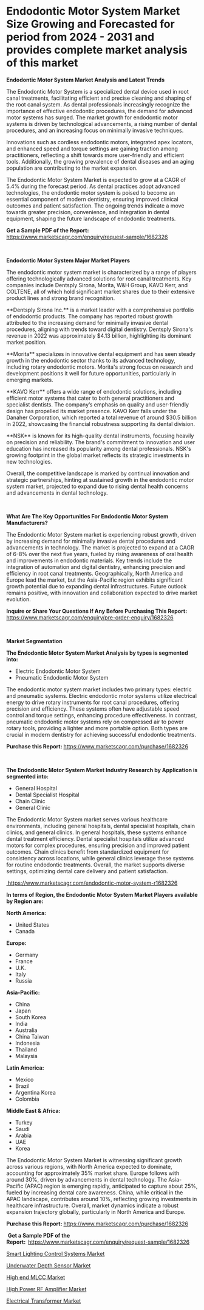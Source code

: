 <p><h1>Endodontic Motor System Market Size Growing and Forecasted for period from 2024 - 2031 and provides complete market analysis of this market</h1></p><p><strong>Endodontic Motor System Market Analysis and Latest Trends</strong></p>
<p><p>The Endodontic Motor System is a specialized dental device used in root canal treatments, facilitating efficient and precise cleaning and shaping of the root canal system. As dental professionals increasingly recognize the importance of effective endodontic procedures, the demand for advanced motor systems has surged. The market growth for endodontic motor systems is driven by technological advancements, a rising number of dental procedures, and an increasing focus on minimally invasive techniques. </p><p>Innovations such as cordless endodontic motors, integrated apex locators, and enhanced speed and torque settings are gaining traction among practitioners, reflecting a shift towards more user-friendly and efficient tools. Additionally, the growing prevalence of dental diseases and an aging population are contributing to the market expansion. </p><p>The Endodontic Motor System Market is expected to grow at a CAGR of 5.4% during the forecast period. As dental practices adopt advanced technologies, the endodontic motor system is poised to become an essential component of modern dentistry, ensuring improved clinical outcomes and patient satisfaction. The ongoing trends indicate a move towards greater precision, convenience, and integration in dental equipment, shaping the future landscape of endodontic treatments.</p></p>
<p><strong>Get a Sample PDF of the Report:&nbsp;</strong> <a href="https://www.marketscagr.com/enquiry/request-sample/1682326?utm_campaign=1267&utm_medium=2&utm_source=Github&utm_content=ia&utm_term=01102024&utm_id=endodontic-motor-system">https://www.marketscagr.com/enquiry/request-sample/1682326</a></p>
<p>&nbsp;</p>
<p><strong>Endodontic Motor System Major Market Players</strong></p>
<p><p>The endodontic motor system market is characterized by a range of players offering technologically advanced solutions for root canal treatments. Key companies include Dentsply Sirona, Morita, W&H Group, KAVO Kerr, and COLTENE, all of which hold significant market shares due to their extensive product lines and strong brand recognition.</p><p>**Dentsply Sirona Inc.** is a market leader with a comprehensive portfolio of endodontic products. The company has reported robust growth attributed to the increasing demand for minimally invasive dental procedures, aligning with trends toward digital dentistry. Dentsply Sirona's revenue in 2022 was approximately $4.13 billion, highlighting its dominant market position.</p><p>**Morita** specializes in innovative dental equipment and has seen steady growth in the endodontic sector thanks to its advanced technology, including rotary endodontic motors. Morita's strong focus on research and development positions it well for future opportunities, particularly in emerging markets.</p><p>**KAVO Kerr** offers a wide range of endodontic solutions, including efficient motor systems that cater to both general practitioners and specialist dentists. The company’s emphasis on quality and user-friendly design has propelled its market presence. KAVO Kerr falls under the Danaher Corporation, which reported a total revenue of around $30.5 billion in 2022, showcasing the financial robustness supporting its dental division.</p><p>**NSK** is known for its high-quality dental instruments, focusing heavily on precision and reliability. The brand's commitment to innovation and user education has increased its popularity among dental professionals. NSK's growing footprint in the global market reflects its strategic investments in new technologies.</p><p>Overall, the competitive landscape is marked by continual innovation and strategic partnerships, hinting at sustained growth in the endodontic motor system market, projected to expand due to rising dental health concerns and advancements in dental technology.</p></p>
<p>&nbsp;</p>
<p><strong>What Are The Key Opportunities For Endodontic Motor System Manufacturers?</strong></p>
<p><p>The Endodontic Motor System market is experiencing robust growth, driven by increasing demand for minimally invasive dental procedures and advancements in technology. The market is projected to expand at a CAGR of 6-8% over the next five years, fueled by rising awareness of oral health and improvements in endodontic materials. Key trends include the integration of automation and digital dentistry, enhancing precision and efficiency in root canal treatments. Geographically, North America and Europe lead the market, but the Asia-Pacific region exhibits significant growth potential due to expanding dental infrastructures. Future outlook remains positive, with innovation and collaboration expected to drive market evolution.</p></p>
<p><strong>Inquire or Share Your Questions If Any Before Purchasing This Report:</strong> <a href="https://www.marketscagr.com/enquiry/pre-order-enquiry/1682326?utm_campaign=1267&utm_medium=2&utm_source=Github&utm_content=ia&utm_term=01102024&utm_id=endodontic-motor-system">https://www.marketscagr.com/enquiry/pre-order-enquiry/1682326</a></p>
<p>&nbsp;</p>
<p><strong>Market Segmentation</strong></p>
<p><strong>The Endodontic Motor System Market Analysis by types is segmented into:</strong></p>
<p><ul><li>Electric Endodontic Motor System</li><li>Pneumatic Endodontic Motor System</li></ul></p>
<p><p>The endodontic motor system market includes two primary types: electric and pneumatic systems. Electric endodontic motor systems utilize electrical energy to drive rotary instruments for root canal procedures, offering precision and efficiency. These systems often have adjustable speed control and torque settings, enhancing procedure effectiveness. In contrast, pneumatic endodontic motor systems rely on compressed air to power rotary tools, providing a lighter and more portable option. Both types are crucial in modern dentistry for achieving successful endodontic treatments.</p></p>
<p><strong>Purchase this Report:&nbsp;</strong><a href="https://www.marketscagr.com/purchase/1682326?utm_campaign=1267&utm_medium=2&utm_source=Github&utm_content=ia&utm_term=01102024&utm_id=endodontic-motor-system">https://www.marketscagr.com/purchase/1682326</a></p>
<p>&nbsp;</p>
<p><strong>The Endodontic Motor System Market Industry Research by Application is segmented into:</strong></p>
<p><ul><li>General Hospital</li><li>Dental Specialist Hospital</li><li>Chain Clinic</li><li>General Clinic</li></ul></p>
<p><p>The Endodontic Motor System market serves various healthcare environments, including general hospitals, dental specialist hospitals, chain clinics, and general clinics. In general hospitals, these systems enhance dental treatment efficiency. Dental specialist hospitals utilize advanced motors for complex procedures, ensuring precision and improved patient outcomes. Chain clinics benefit from standardized equipment for consistency across locations, while general clinics leverage these systems for routine endodontic treatments. Overall, the market supports diverse settings, optimizing dental care delivery and patient satisfaction.</p></p>
<p><a href="https://www.marketscagr.com/endodontic-motor-system-r1682326?utm_campaign=1267&utm_medium=2&utm_source=Github&utm_content=ia&utm_term=01102024&utm_id=endodontic-motor-system">&nbsp;https://www.marketscagr.com/endodontic-motor-system-r1682326</a></p>
<p><strong>In terms of Region, the Endodontic Motor System Market Players available by Region are:</strong></p>
<p>
    <p> <strong> North America: </strong>
        <ul>
            <li>United States</li>
            <li>Canada</li>
        </ul>
        </p> 
    <p> <strong> Europe: </strong>
        <ul>
            <li>Germany</li>
            <li>France</li>
            <li>U.K.</li>
            <li>Italy</li>
            <li>Russia</li>
        </ul>
        </p> 
    <p> <strong> Asia-Pacific: </strong>
        <ul>
            <li>China</li>
            <li>Japan</li>
            <li>South Korea</li>
            <li>India</li>
            <li>Australia</li>
            <li>China Taiwan</li>
            <li>Indonesia</li>
            <li>Thailand</li>
            <li>Malaysia</li>
        </ul>
        </p> 
    <p> <strong> Latin America: </strong>
        <ul>
            <li>Mexico</li>
            <li>Brazil</li>
            <li>Argentina Korea</li>
            <li>Colombia</li>
        </ul>
        </p> 
    <p> <strong> Middle East & Africa: </strong>
        <ul>
            <li>Turkey</li>
            <li>Saudi</li>
            <li>Arabia</li>
            <li>UAE</li>
            <li>Korea</li>
        </ul>
    </p>
    </p>
<p><p>The Endodontic Motor System Market is witnessing significant growth across various regions, with North America expected to dominate, accounting for approximately 35% market share. Europe follows with around 30%, driven by advancements in dental technology. The Asia-Pacific (APAC) region is emerging rapidly, anticipated to capture about 25%, fueled by increasing dental care awareness. China, while critical in the APAC landscape, contributes around 10%, reflecting growing investments in healthcare infrastructure. Overall, market dynamics indicate a robust expansion trajectory globally, particularly in North America and Europe.</p></p>
<p><strong>Purchase this Report: </strong><a href="https://www.marketscagr.com/purchase/1682326?utm_campaign=1267&utm_medium=2&utm_source=Github&utm_content=ia&utm_term=01102024&utm_id=endodontic-motor-system">https://www.marketscagr.com/purchase/1682326</a></p>
<p>&nbsp;<strong>Get a Sample PDF of the Report:&nbsp;&nbsp;</strong><a href="https://www.marketscagr.com/enquiry/request-sample/1682326?utm_campaign=1267&utm_medium=2&utm_source=Github&utm_content=ia&utm_term=01102024&utm_id=endodontic-motor-system">https://www.marketscagr.com/enquiry/request-sample/1682326</a></p>
<p><strong></strong></p>
<p><p><a href="https://www.linkedin.com/pulse/smart-lighting-control-systems-industry-sector-market-8vfse?utm_campaign=1267&utm_medium=2&utm_source=Github&utm_content=ia&utm_term=01102024&utm_id=endodontic-motor-system">Smart Lighting Control Systems Market</a></p><p><a href="https://issuu.com/reportprime-2/docs/underwater-depth-sensor-market-size_7ba822853263ea?utm_campaign=1267&utm_medium=2&utm_source=Github&utm_content=ia&utm_term=01102024&utm_id=endodontic-motor-system">Underwater Depth Sensor Market</a></p><p><a href="https://issuu.com/reportprime-2/docs/high-end-mlcc-market-size-2030.pptx_1a069599658535?utm_campaign=1267&utm_medium=2&utm_source=Github&utm_content=ia&utm_term=01102024&utm_id=endodontic-motor-system">High end MLCC Market</a></p><p><a href="https://www.linkedin.com/pulse/global-high-power-rf-amplifier-market-trends-forecasts-strategic-docke?utm_campaign=1267&utm_medium=2&utm_source=Github&utm_content=ia&utm_term=01102024&utm_id=endodontic-motor-system">High Power RF Amplifier Market</a></p><p><a href="https://www.linkedin.com/pulse/global-electrical-transformer-market-analysis-key-trends-future-gb1ke?utm_campaign=1267&utm_medium=2&utm_source=Github&utm_content=ia&utm_term=01102024&utm_id=endodontic-motor-system">Electrical Transformer Market</a></p></p>